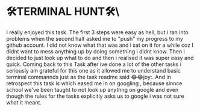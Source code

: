 # :hammer_and_wrench:TERMINAL HUNT:hammer_and_wrench:\
I really enjoyed this task. The first 3 steps were easy as hell, but i ran into problems when the second half asked me to "push" my progress to my github account. I did not know what that was and i sat on it for a while coz I didnt want to mess anything up by doing something i didnt know. Then i decided to just look up what to do and then i realised it was super easy and quick. Coming back to this Task after ive done a lot of the other tasks i seriously am grateful for this one as it allowed me to understand basic terminal commannds just as the task readme said :joy::joy:joy:. And in retrospect this task is which eased me in on googling , because sinnce school we've been taught to not look  up anythng on google and even though the rules for the tasks explicitly asks us to google i was not sure what it meant.	

